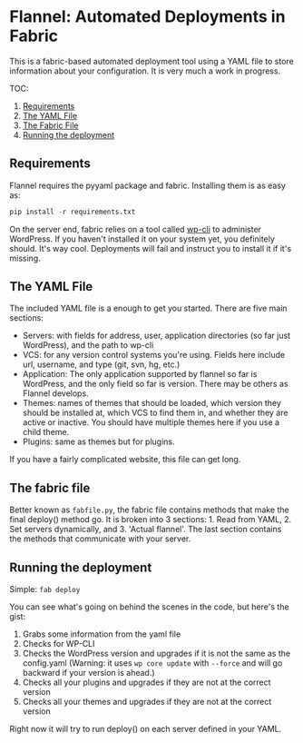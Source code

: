 # Flannel: Automated Deployments in Fabric

This is a fabric-based automated deployment tool using a YAML file to store information about your configuration. It is very much a work in progress.

TOC:

1. [Requirements](#requirements)
2. [The YAML File](#the-yaml-file)
3. [The Fabric File](#the-fabric-file)
3. [Running the deployment](#running-the-deployment)

Requirements
------------

Flannel requires the pyyaml package and fabric. Installing them is as easy as:

```python
pip install -r requirements.txt
```

On the server end, fabric relies on a tool called [wp-cli](https://github.com/wp-cli/wp-cli) to administer WordPress. If you haven't installed it on your system yet, you definitely should. It's way cool. Deployments will fail and instruct you to install it if it's missing.

The YAML File
-------------
The included YAML file is a enough to get you started. There are five main sections:

- Servers: with fields for address, user, application directories (so far just WordPress), and the path to wp-cli
- VCS: for any version control systems you're using. Fields here include url, username, and type (git, svn, hg, etc.)
- Application: The only application supported by flannel so far is WordPress, and the only field so far is version. There may be others as Flannel develops.
- Themes: names of themes that should be loaded, which version they should be installed at, which VCS to find them in, and whether they are active or inactive. You should have multiple themes here if you use a child theme.
- Plugins: same as themes but for plugins.

If you have a fairly complicated website, this file can get long.

The fabric file
---------------
Better known as `fabfile.py`, the fabric file contains methods that make the final deploy() method go. It is broken into 3 sections: 1. Read from YAML, 2. Set servers dynamically, and 3. 'Actual flannel'. The last section contains the methods that communicate with your server.

Running the deployment
----------------------

Simple: `fab deploy`

You can see what's going on behind the scenes in the code, but here's the gist:

1. Grabs some information from the yaml file
2. Checks for WP-CLI
3. Checks the WordPress version and upgrades if it is not the same as the config.yaml (Warning: it uses `wp core update` with `--force` and will go backward if your version is ahead.)
4. Checks all your plugins and upgrades if they are not at the correct version
5. Checks all your themes and upgrades if they are not at the correct version

Right now it will try to run deploy() on each server defined in your YAML.